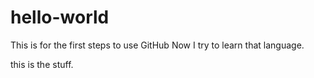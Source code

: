 # hello-world
This is for the first steps to use GitHub
Now I try to learn that language.

this is the stuff.
